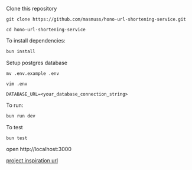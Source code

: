 Clone this repository
```shell
git clone https://github.com/masmuss/hono-url-shortening-service.git

cd hono-url-shortening-service
```

To install dependencies:
```sh
bun install
```

Setup postgres database
```shell
mv .env.example .env

vim .env

DATABASE_URL=<your_database_connection_string>
```

To run:
```sh
bun run dev
```

To test
```shell
bun test
```

open http://localhost:3000

[project inspiration url](https://roadmap.sh/projects/url-shortening-service)
